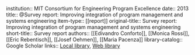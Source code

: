 institution:: MIT Consortium for Engineering Program Excellence
date:: 2013
title:: @Survey report: Improving integration of program management and systems engineering
item-type:: [[report]]
original-title:: Survey report: Improving integration of program management and systems engineering
short-title:: Survey report
authors:: [[Edivandro Conforto]], [[Monica Rossi]], [[Eric Rebentisch]], [[Josef Oehmen]], [[Maria Pacenza]]
library-catalog:: Google Scholar
links:: [Local library](zotero://select/library/items/2D7CZGKE), [Web library](https://www.zotero.org/users/6520516/items/2D7CZGKE)
